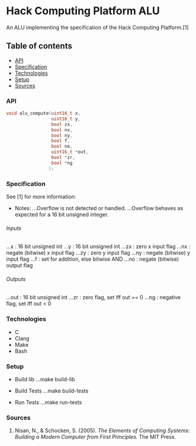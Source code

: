 # Hack Computing Platform ALU
An ALU implementing the specification of the Hack Computing Platform.[1]

## Table of contents
* [API](#api)
* [Specification](#specification)
* [Technologies](#technologies)
* [Setup](#setup)
* [Sources](#sources)

### API
```c
void alu_compute(uint16_t x,
                 uint16_t y,
                 bool zx,
                 bool nx,
                 bool ny,
                 bool f,
                 bool no,
                 uint16_t *out,
                 bool *zr,
                 bool *ng
                );
```

### Specification
See [1] for more information:

* Notes:
...Overflow is not detected or handled.
...Overflow behaves as expected for a 16 bit unsigned integer.

###### Inputs
...x	:	16 bit unsigned int
...y	:	16 bit unsigned int
...zx	:	zero x input flag
...nx	:	negate (bitwise) x input flag
...zy	:	zero y input flag
...ny	:	negate (bitwise) y input flag
...f	:	set for addition, else bitwise AND
...no	:	negate (bitwise) output flag
###### Outputs
...out	:	16 bit unsigned int
...zr	:	zero flag, set iff out == 0
...ng	:	negative flag, set iff out < 0

### Technologies
* C
* Clang
* Make
* Bash

### Setup
* Build lib
...make build-lib

* Build Tests
...make build-tests

* Run Tests
...make run-tests

### Sources
1. Nisan, N., & Schocken, S. (2005). *The Elements of Computing Systems:
    Building a Modern Computer from First Principles.* The MIT Press.
